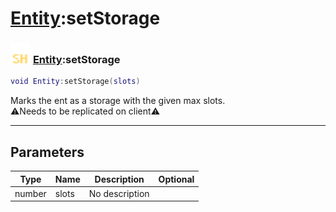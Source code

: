# [Entity](../entity/README.md):setStorage

### <img src="../../.gitbook/assets/shared.png" width="32" height="32" /> [Entity](../entity/README.md):setStorage

```lua
void Entity:setStorage(slots)
```

Marks the ent as a storage with the given max slots.<br>⚠️Needs to be replicated on client⚠️<br>

-----------------
## Parameters

| Type   | Name | Description | Optional |
| ------ | ---- | ----------- | -------: |
| number | slots | No description |   |
